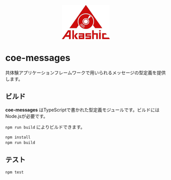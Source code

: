 <p align="center">
<img src="https://github.com/akashic-games/coe/blob/master/img/akashic.png"/>
</p>

# coe-messages

共体験アプリケーションフレームワークで用いられるメッセージの型定義を提供します。

## ビルド

**coe-messages** はTypeScriptで書かれた型定義モジュールです。ビルドにはNode.jsが必要です。

`npm run build` によりビルドできます。

```sh
npm install
npm run build
```

## テスト

```sh
npm test
```
